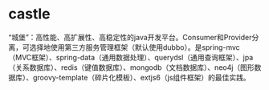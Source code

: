# castle
“城堡”：高性能、高扩展性、高稳定性的java开发平台。Consumer和Provider分离，可选择地使用第三方服务管理框架（默认使用dubbo）。是spring-mvc（MVC框架）、spring-data（通用数据处理）、querydsl（通用查询框架）、jpa（关系数据库）、redis（键值数据库）、mongodb（文档数据库）、neo4j（图形数据库）、groovy-template（碎片化模板）、extjs6（js组件框架）的最佳实践。 
